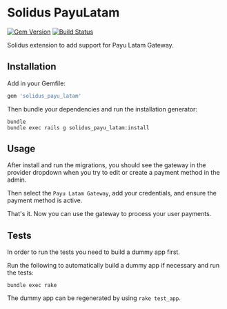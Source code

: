 Solidus PayuLatam
=================
[![Gem Version][rubygems-image]][rubygems-url]
[![Build Status][travis-image]][travis-url]

Solidus extension to add support for Payu Latam Gateway.

Installation
------------

Add in your Gemfile:

```ruby
gem 'solidus_payu_latam'
```

Then bundle your dependencies and run the installation generator:

```shell
bundle
bundle exec rails g solidus_payu_latam:install
```

Usage
-----

After install and run the migrations, you should see the gateway in the
provider dropdown when you try to edit or create a payment method in the admin.

Then select the `Payu Latam Gateway`, add your credentials, and ensure the
payment method is active.

That's it. Now you can use the gateway to process your user payments.

Tests
-------

In order to run the tests you need to build a dummy app first.

Run the following to automatically build a dummy app if necessary and run the
tests:

```shell
bundle exec rake
```

The dummy app can be regenerated by using `rake test_app`.

[rubygems-image]: https://badge.fury.io/rb/solidus_payu_latam.svg
[rubygems-url]: https://badge.fury.io/rb/solidus_payu_latam
[travis-image]: https://travis-ci.org/ccarruitero/solidus_payu_latam.svg?branch=master
[travis-url]: https://travis-ci.org/ccarruitero/solidus_payu_latam
